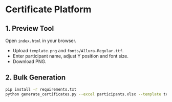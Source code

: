 # Certificate Platform

## 1. Preview Tool
Open `index.html` in your browser.  
- Upload `template.png` and `fonts/Allura-Regular.ttf`.  
- Enter participant name, adjust Y position and font size.  
- Download PNG.

## 2. Bulk Generation
```bash
pip install -r requirements.txt
python generate_certificates.py --excel participants.xlsx --template template.png --font fonts/Allura-Regular.ttf --font_size 120 --y 520 --zip
